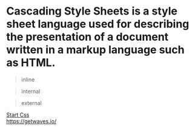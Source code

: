 # Cascading Style Sheets is a style sheet language used for describing the presentation of a document written in a markup language such as HTML.
> inline

> internal

> external

<a href="https://codewithpunit.github.io/css/">Start Css</a>
<br>
https://getwaves.io/
